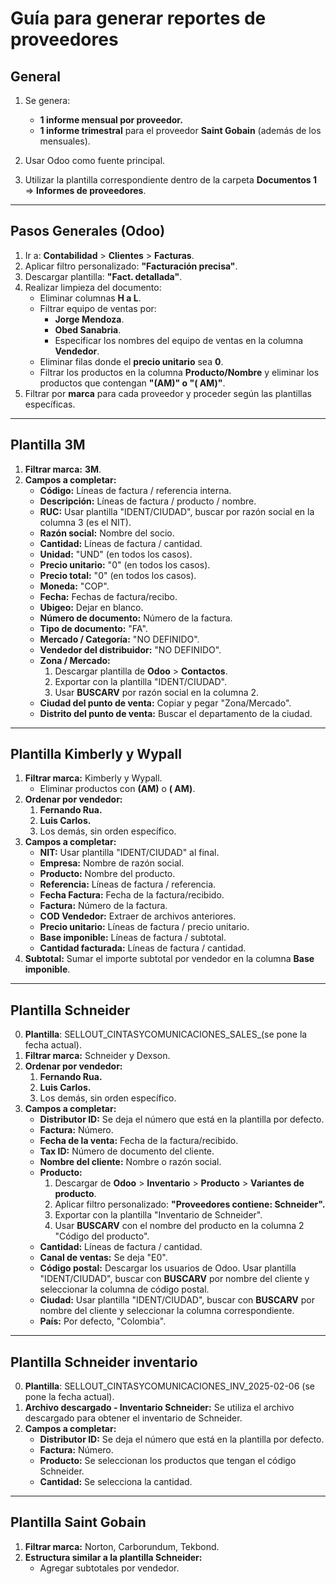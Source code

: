 # Guía para generar reportes de proveedores

## General
1. Se genera:
   - **1 informe mensual por proveedor.**
   - **1 informe trimestral** para el proveedor **Saint Gobain** (además de los mensuales).

2. Usar Odoo como fuente principal.
3. Utilizar la plantilla correspondiente dentro de la carpeta **Documentos 1** => **Informes de proveedores**.

---

## Pasos Generales (Odoo)
1. Ir a:
   **Contabilidad** > **Clientes** > **Facturas**.
2. Aplicar filtro personalizado: **"Facturación precisa"**.
3. Descargar plantilla: **"Fact. detallada"**.
4. Realizar limpieza del documento:
   - Eliminar columnas **H a L**.
   - Filtrar equipo de ventas por:
     - **Jorge Mendoza**.
     - **Obed Sanabria**.
     - Especificar los nombres del equipo de ventas en la columna **Vendedor**.
   - Eliminar filas donde el **precio unitario** sea **0**.
   - Filtrar los productos en la columna **Producto/Nombre** y eliminar los productos que contengan **"(AM)" o "( AM)"**.
5. Filtrar por **marca** para cada proveedor y proceder según las plantillas específicas.

---

## Plantilla 3M
1. **Filtrar marca:** **3M**.
2. **Campos a completar:**
   - **Código:** Líneas de factura / referencia interna.
   - **Descripción:** Líneas de factura / producto / nombre.
   - **RUC:** Usar plantilla "IDENT/CIUDAD", buscar por razón social en la columna 3 (es el NIT).
   - **Razón social:** Nombre del socio.
   - **Cantidad:** Líneas de factura / cantidad.
   - **Unidad:** "UND" (en todos los casos).
   - **Precio unitario:** "0" (en todos los casos).
   - **Precio total:** "0" (en todos los casos).
   - **Moneda:** "COP".
   - **Fecha:** Fechas de factura/recibo.
   - **Ubigeo:** Dejar en blanco.
   - **Número de documento:** Número de la factura.
   - **Tipo de documento:** "FA".
   - **Mercado / Categoría:** "NO DEFINIDO".
   - **Vendedor del distribuidor:** "NO DEFINIDO".
   - **Zona / Mercado:**
     1. Descargar plantilla de **Odoo** > **Contactos**.
     2. Exportar con la plantilla "IDENT/CIUDAD".
     3. Usar **BUSCARV** por razón social en la columna 2.
   - **Ciudad del punto de venta:** Copiar y pegar "Zona/Mercado".
   - **Distrito del punto de venta:** Buscar el departamento de la ciudad.

---

## Plantilla Kimberly y Wypall
1. **Filtrar marca:** Kimberly y Wypall.
   - Eliminar productos con **(AM)** o **( AM)**.
2. **Ordenar por vendedor:**
   1. **Fernando Rua.**
   2. **Luis Carlos.**
   3. Los demás, sin orden específico.
3. **Campos a completar:**
   - **NIT:** Usar plantilla "IDENT/CIUDAD" al final.
   - **Empresa:** Nombre de razón social.
   - **Producto:** Nombre del producto.
   - **Referencia:** Líneas de factura / referencia.
   - **Fecha Factura:** Fecha de la factura/recibido.
   - **Factura:** Número de la factura.
   - **COD Vendedor:** Extraer de archivos anteriores.
   - **Precio unitario:** Líneas de factura / precio unitario.
   - **Base imponible:** Líneas de factura / subtotal.
   - **Cantidad facturada:** Líneas de factura / cantidad.
4. **Subtotal:** Sumar el importe subtotal por vendedor en la columna **Base imponible**.

---

## Plantilla Schneider
0. **Plantilla**: SELLOUT_CINTASYCOMUNICACIONES_SALES_(se pone la fecha actual).
1. **Filtrar marca:** Schneider y Dexson.
2. **Ordenar por vendedor:**
   1. **Fernando Rua.**
   2. **Luis Carlos.**
   3. Los demás, sin orden específico.
3. **Campos a completar:**
   - **Distributor ID:** Se deja el número que está en la plantilla por defecto.
   - **Factura:** Número.
   - **Fecha de la venta:** Fecha de la factura/recibido.
   - **Tax ID:** Número de documento del cliente.
   - **Nombre del cliente:** Nombre o razón social.
   - **Producto:**
     1. Descargar de **Odoo** > **Inventario** > **Producto** > **Variantes de producto**.
     2. Aplicar filtro personalizado: **"Proveedores contiene: Schneider".**
     3. Exportar con la plantilla "Inventario de Schneider".
     4. Usar **BUSCARV** con el nombre del producto en la columna 2 "Código del producto".
   - **Cantidad:** Líneas de factura / cantidad.
   - **Canal de ventas:** Se deja "E0".
   - **Código postal:** Descargar los usuarios de Odoo. Usar plantilla "IDENT/CIUDAD", buscar con **BUSCARV** por nombre del cliente y seleccionar la columna de código postal.
   - **Ciudad:** Usar plantilla "IDENT/CIUDAD", buscar con **BUSCARV** por nombre del cliente y seleccionar la columna correspondiente.
   - **País:** Por defecto, "Colombia".

---

## Plantilla Schneider inventario
0. **Plantilla**: SELLOUT_CINTASYCOMUNICACIONES_INV_2025-02-06 (se pone la fecha actual).
1. **Archivo descargado - Inventario Schneider:** Se utiliza el archivo descargado para obtener el inventario de Schneider.
2. **Campos a completar:**
   - **Distributor ID:** Se deja el número que está en la plantilla por defecto.
   - **Factura:** Número.
   - **Producto:** Se seleccionan los productos que tengan el código Schneider.
   - **Cantidad:** Se selecciona la cantidad.

---

## Plantilla Saint Gobain
1. **Filtrar marca:** Norton, Carborundum, Tekbond.
2. **Estructura similar a la plantilla Schneider:**
   - Agregar subtotales por vendedor.

